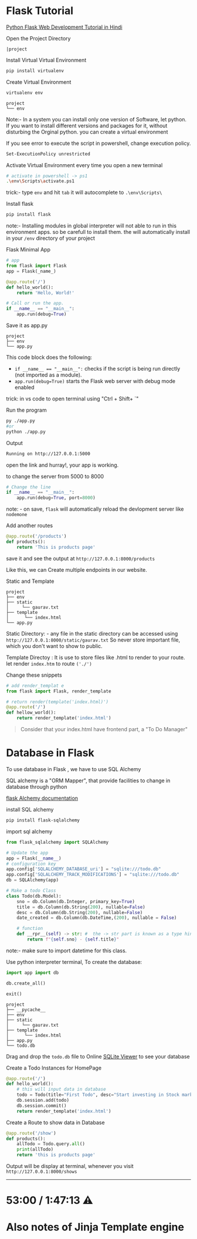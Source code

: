 # Flask Tutorial
[Python Flask Web Development Tutorial in Hindi](https://youtu.be/oA8brF3w5XQ)

Open the Project Directory 
```
|project
```
Install Virtual Virtual Environment
```sh
pip install virtualenv 
```
Create Virtual Environment
```sh
virtualenv env
```
```
project
└── env
```

Note:- In a system you can install only one version of Software, let python. If you want to install different versions and packages for it, without disturbing the Orginal python. you can create a virtual environment

If you see error to execute the script in powershell, change execution policy.

```sh
Set-ExecutionPolicy unrestricted
```
Activate Virtual Environment every time you open a new terminal

```sh
# activate in powershell -> ps1
.\env\Scripts\activate.ps1
```
trick:- type `env` and hit `tab` it will autocomplete 
to `.\env\Scripts\`


Install flask
```sh
pip install flask
```
note:- Installing modules in global interpreter will not able to run in this environment apps. so be carefull to install them. the will automatically install in your `/env` directory of your project

Flask Minimal App
```py
# app
from flask import Flask
app = Flask(_name_)

@app.route('/')
def hello_world():
    return 'Hello, World!'
```
```py
# Call or run the app.
if __name__ == "__main__":
    app.run(debug=True)
```
Save it as app.py
```
project
├── env
└── app.py
```
This code block does the following:

- `if __name__ == "__main__":` checks if the script is being run directly (not imported as a module).
- `app.run(debug=True)` starts the Flask web server with debug mode enabled

trick: in vs code to open terminal using "Ctrl + Shift+ `"

Run the program
```sh
py ./app.py
#or
python ./app.py
```
Output
```sh
Running on http://127.0.0.1:5000
```
open the link and hurray!, your app is working.

to change the server from 5000 to 8000
```py
# Change the line
if __name__ == "__main__":
    app.run(debug=True, port=8000)
```
note: - on save, `flask` will automatically reload the devlopment server like `nodemone`

Add another routes
```py
@app.route('/products')
def products():
    return 'This is products page'
```
save it and see the output at `http://127.0.0.1:8000/products`

Like this, we can Create multiple endpoints in our website.

Static and Template 

```
project
├── env
├── static
│     └── gaurav.txt 
├── template
│      └── index.html
└── app.py
```

Static Directory: - any file in the static directory can be accessed using 
`http://127.0.0.1:8000/static/gaurav.txt`
So never store important file, which you don't want to show to public.

Template Directoy : It is use to store files like .html to render to your route. let render `index.htm` to route `('./')`

Change these snippets
```py
# add render_templat e
from flask import Flask, render_template
```
```py
# return render(template('index.html)')
@app.route('/')
def hellow_world():
    return render_template('index.html')
```

> Consider that your index.html have frontend part, a "To Do Manager"

# Database in Flask
To use database in Flask , we have to use SQL Alchemy

SQL alchemy is a "ORM Mapper", that provide facilities to change in database through python

[flask Alchemy documentation](https://flask-sqlalchemy.palletsprojects.com/en/3.1.x/)

install SQL alchemy
```sh
pip install flask-sqlalchemy
```
import sql alchemy
```py
from flask_sqlalchemy import SQLAlchemy
```
```py
# Update the app
app = Flask(__name__)
# configuration key
app.config['SQLALCHEMY_DATABASE_uri'] = "sqlite:///todo.db"
app.config['SQLALCHEMY_TRACK_MODIFICATIONS'] = "sqlite:///todo.db"
db = SQLAlchemy(app)

# Make a todo Class
class Todo(db.Model):
    sno = db.Column(db.Integer, primary_key=True)
    title = db.Column(db.String(200), nullable=False)
    desc = db.Column(db.String(200), nullable=False)
    date_created = db.Column(db.DateTime,(200), nullable = False)

    # function
    def __rpr__(self) -> str: #  the -> str part is known as a type hint or type annotation. It indicates the return type of the function
        return f"{self.sno} - {self.title}"
```
note:- make sure to import datetime for this class.

Use python interpreter terminal, To create the database:
```py
import app import db
```
```py
db.create_all()
```
```py
exit()
```
```
project
├── __pycache__
├── env
├── static
│     └── gaurav.txt 
├── template
│      └── index.html
├── app.py
└── todo.db
```

Drag and drop the `todo.db` file to  Online [SQLite Viewer](https://inloop.github.io/sqlite-viewer/) to see your database

Create a Todo Instances for HomePage

```py
@app.route('/')
def hello_world():
    # this will input data in database
    todo = Todo(title="First Todo", desc="Start investing in Stock market")
    db.session.add(todo)
    db.session.commit()
    return render_template('index.html')
```
Create a Route to show data in Database

```py
@app.route('/show')
def products():
    allTodo = Todo.query.all()
    print(allTodo)
    return 'this is products page'
```
Output will be display at terminal, whenever you visit `http://127.0.0.1:8000/shows`


<hr>

# 53:00 / 1:47:13 ⚠️

# Also notes of Jinja Template engine